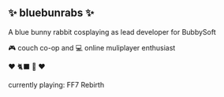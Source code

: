 ## ✨ bluebunrabs ✨

A blue bunny rabbit cosplaying as lead developer for BubbySoft <br>

🎮️ couch co-op and 💻️ online muliplayer enthusiast <br>

❤️ 🐈‍⬛️ 🐇️ ❤️

currently playing: FF7 Rebirth

<!--
**bluebunrabs/bluebunrabs** is a ✨ _special_ ✨ repository because its `README.md` (this file) appears on your GitHub profile.

Here are some ideas to get you started:

- 🔭 I’m currently working on ...
- 🌱 I’m currently learning ...
- 👯 I’m looking to collaborate on ...
- 🤔 I’m looking for help with ...
- 💬 Ask me about ...
- 📫 How to reach me: ...
- 😄 Pronouns: ...
- ⚡ Fun fact: ...
-->
